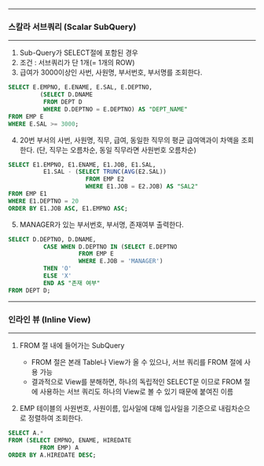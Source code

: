 -----
### 스칼라 서브쿼리 (Scalar SubQuery)
-----
1. Sub-Query가 SELECT절에 포함된 경우
2. 조건 : 서브쿼리가 단 1개(= 1개의 ROW)
3. 급여가 3000이상인 사번, 사원명, 부서번호, 부서명를 조회한다.
```sql
SELECT E.EMPNO, E.ENAME, E.SAL, E.DEPTNO,
         (SELECT D.DNAME 
          FROM DEPT D 
          WHERE D.DEPTNO = E.DEPTNO) AS "DEPT_NAME"
FROM EMP E
WHERE E.SAL >= 3000;
```

4. 20번 부서의 사번, 사원명, 직무, 급여, 동일한 직무의 평균 급여액과이 차액을 조회한다. (단, 직무는 오름차순, 동일 직무라면 사원번호 오름차순)
```sql
SELECT E1.EMPNO, E1.ENAME, E1.JOB, E1.SAL, 
          E1.SAL - (SELECT TRUNC(AVG(E2.SAL)) 
                      FROM EMP E2 
                      WHERE E1.JOB = E2.JOB) AS "SAL2"  
FROM EMP E1
WHERE E1.DEPTNO = 20
ORDER BY E1.JOB ASC, E1.EMPNO ASC;
```

5. MANAGER가 있는 부서번호, 부서명, 존재여부 출력한다.
```sql
SELECT D.DEPTNO, D.DNAME,
          CASE WHEN D.DEPTNO IN (SELECT E.DEPTNO 
			        FROM EMP E
			        WHERE E.JOB = 'MANAGER')
 	      THEN 'O'
	      ELSE 'X'
          END AS "존재 여부"
FROM DEPT D;
```
-----
### 인라인 뷰 (Inline View)
-----
1. FROM 절 내에 들어가는 SubQuery

	- FROM 절은 본래 Table나 View가 올 수 있으나, 서브 쿼리를 FROM 절에 사용 가능
 	- 결과적으로 View를 분해하면, 하나의 독립적인 SELECT문 이므로 FROM 절에 사용하는 서브 쿼리도 하나의 View로 볼 수 있기 때문에 붙여진 이름

2. EMP 테이블의 사원번호, 사원이름, 입사일에 대해 입사일을 기준으로 내림차순으로 정렬하여 조회한다.
```sql
SELECT A.*
FROM (SELECT EMPNO, ENAME, HIREDATE
         FROM EMP) A
ORDER BY A.HIREDATE DESC;
```



